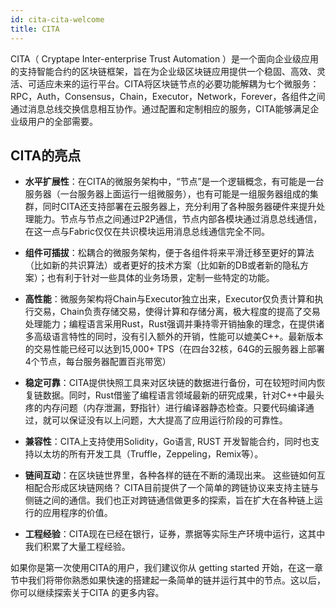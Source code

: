 ```yaml
---
id: cita-cita-welcome
title: CITA
---
```


CITA（ Cryptape Inter-enterprise Trust Automation ）是一个面向企业级应用的支持智能合约的区块链框架，旨在为企业级区块链应用提供一个稳固、高效、灵活、可适应未来的运行平台。CITA将区块链节点的必要功能解耦为七个微服务：RPC，Auth，Consensus，Chain，Executor，Network，Forever，各组件之间通过消息总线交换信息相互协作。通过配置和定制相应的服务，CITA能够满足企业级用户的全部需要。

## CITA的亮点

- **水平扩展性**：在CITA的微服务架构中，“节点”是一个逻辑概念，有可能是一台服务器（一台服务器上面运行一组微服务），也有可能是一组服务器组成的集群，同时CITA还支持部署在云服务器上，充分利用了各种服务器硬件来提升处理能力。节点与节点之间通过P2P通信，节点内部各模块通过消息总线通信，在这一点与Fabric仅仅在共识模块运用消息总线通信完全不同。

- **组件可插拔**：松耦合的微服务架构，便于各组件将来平滑迁移至更好的算法（比如新的共识算法）或者更好的技术方案（比如新的DB或者新的隐私方案）；也有利于针对一些具体的业务场景，定制一些特定的功能。

- **高性能**：微服务架构将Chain与Executor独立出来，Executor仅负责计算和执行交易，Chain负责存储交易，使得计算和存储分离，极大程度的提高了交易处理能力；编程语言采用Rust，Rust强调并秉持零开销抽象的理念，在提供诸多高级语言特性的同时，没有引入额外的开销，性能可以媲美C++。最新版本的交易性能已经可以达到15,000+ TPS（在四台32核，64G的云服务器上部署4个节点，每台服务器配置百兆带宽）

- **稳定可靠**：CITA提供快照工具来对区块链的数据进行备份，可在较短时间内恢复链数据。同时，Rust借鉴了编程语言领域最新的研究成果，针对C++中最头疼的内存问题（内存泄漏，野指针）进行编译器静态检查。只要代码编译通过，就可以保证没有以上问题，大大提高了应用运行阶段的可靠性。

- **兼容性**：CITA上支持使用Solidity，Go语言, RUST 开发智能合约，同时也支持以太坊的所有开发工具（Truffle，Zeppeling，Remix等）。

- **链间互动**：在区块链世界里，各种各样的链在不断的涌现出来。 这些链如何互相配合形成区块链网络？ CITA目前提供了一个简单的跨链协议来支持主链与侧链之间的通信。我们也正对跨链通信做更多的探索，旨在扩大在各种链上运行的应用程序的价值。

- **工程经验**：CITA现在已经在银行，证券，票据等实际生产环境中运行，这其中我们积累了大量工程经验。

如果你是第一次使用CITA的用户，我们建议你从 getting started 开始，在这一章节中我们将带你熟悉如果快速的搭建起一条简单的链并运行其中的节点。这以后，你可以继续探索关于CITA 的更多内容。


